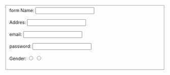 <html>
  <head>
     <title>form</title>
  </head>
<body>
   <form>
      <fieldset>
      <ligend>form</ligend>
      Name:
      <input type="test"/>
      <br/>
      <br/>
      Addres:
      <input type="test"/>
      <br/>
      <br/>
      email:
      <input type="test"/>
       <br/>
      <br/>
      password:
      <input type="test"/>
       <br/>
      <br/>
      Gender:
      <input type="radio"values="m" name="gender"/>
      <input type="radio"values="m" name="gender"/>
       <br/>
      <br/>
      </fieldset>
   </form>
</body>
</html>
